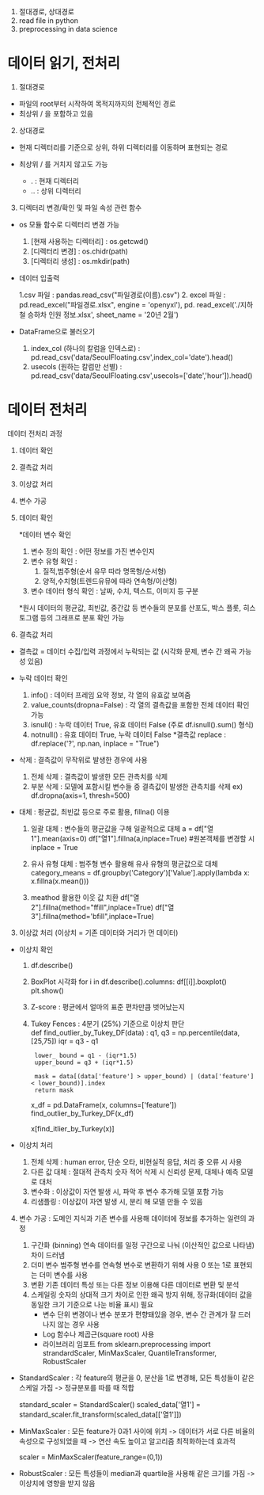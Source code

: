 1. 절대경로, 상대경로
2. read file in python
3. preprocessing in data science

# 데이터 읽기, 전처리

1) 절대경로
- 파일의 root부터 시작하여 목적지까지의 전체적인 경로
- 최상위 / 을 포함하고 있음

2) 상대경로
- 현재 디렉터리를 기준으로 상위, 하위 디렉터리를 이동하며 표현되는 경로
- 최상위 / 를 거치지 않고도 가능

    - . : 현재 디렉터리
    - .. : 상위 디렉터리


3. 디렉터리 변경/확인 및 파일 속성 관련 함수
- os 모듈 함수로 디렉터리 변경 가능
    1. [현재 사용하는 디렉터리] : os.getcwd()
    2. [디렉터리 변경] : os.chidr(path)
    3. [디렉터리 생성] : os.mkdir(path)

- 데이터 입출력  
    
    1.csv 파일 : pandas.read_csv("파일경로(이름).csv")
    2. excel 파일 : pd.read_excel("파일경로.xlsx", engine = 'openyxl'), pd. read_excel('./지하철 승하차 인원 정보.xlsx', sheet_name = '20년 2월')

- DataFrame으로 불러오기
    1. index_col (하나의 칼럼을 인덱스로) : pd.read_csv('data/SeoulFloating.csv',index_col='date').head()
    2. usecols (원하는 칼럼만 선별) :  pd.read_csv('data/SeoulFloating.csv',usecols=['date','hour']).head()

# 데이터 전처리

데이터 전처리 과정
1. 데이터 확인
2. 결측값 처리
3. 이상값 처리
4. 변수 가공

1. 데이터 확인

    *데이터 변수 확인
    1. 변수 정의 확인 : 어떤 정보를 가진 변수인지
    2. 변수 유형 확인 :
        1. 질적,범주형(순서 유무 따라 명목형/순서형)
        2. 양적,수치형(트렌드유뮤에 따라 연속형/이산형)
    3. 변수 데이터 형식 확인 : 날짜, 수치, 텍스트, 이미지 등 구분
    
    *원시 데이터의 평균값, 최빈값, 중간값 등 변수들의 분포를 산포도, 박스 플롯, 히스토그램 등의 그래프로 분포 확인 가능

2. 결측값 처리

* 결측값 = 데이터 수집/입력 과정에서 누락되는 값 (시각화 문제, 변수 간 왜곡 가능성 있음)
* 누락 데이터 확인
    1. info() : 데이터 프레임 요약 정보, 각 열의 유효값 보여줌
    2. value_counts(dropna=False) : 각 열의 결측값을 포함한 전체 데이터 확인 가능
    3. isnull() : 누락 데이터 True, 유효 데이터 False (주로 df.isnull().sum() 형식)
    4. notnull() : 유효 데이터 True, 누락 데이터 False
    *결측값 replace : df.replace('?', np.nan, inplace = "True")

    

* 삭제 : 결측값이 무작위로 발생한 경우에 사용
    1. 전체 삭제 : 결측값이 발생한 모든 관측치를 삭제
    2. 부분 삭제 : 모델에 포함시킬 변수들 중 결측값이 발생한 관측치를 삭제
ex) df.dropna(axis=1, thresh=500)

* 대체 : 평균값, 최빈값 등으로 주로 활용, fillna() 이용
    1. 일괄 대체 : 변수들의 평균값을 구해 일괄적으로 대체
        a = df["열1"].mean(axis=0)
        df["열1"].fillna(a,inplace=True) #원본객체를 변경할 시 inplace = True
    2. 유사 유형 대체 : 범주형 변수 활용해 유사 유형의 평균값으로 대체
        category_means = df.groupby('Category')['Value'].apply(lambda x: x.fillna(x.mean()))
        
    3. meathod 활용한 이웃 값 치환
        df["열2"].fillna(method="ffill",inplace=True)
        df["열3"].fillna(method='bfill",inplace=True)

3. 이상값 처리 (이상치 = 기존 데이터와 거리가 먼 데이터)

- 이상치 확인
    1. df.describe()
    2. BoxPlot 시각화
        for i in df.describe().columns:
            df[[i]].boxplot()
            plt.show()
    3. Z-score : 평균에서 얼마의 표준 편차만큼 벗어났는지
    4. Tukey Fences : 4분기 (25%) 기준으로 이상치 판단 <br>
        def find_outlier_by_Tukey_DF(data) :
            q1, q3 = np.percentile(data,[25,75])
            iqr = q3 - q1
            
            lower_ bound = q1 - (iqr*1.5)
            upper_bound = q3 + (iqr*1.5)
            
            mask = data[(data['feature'] > upper_bound) | (data['feature'] < lower_bound)].index
            return mask
        
        x_df = pd.DataFrame(x, columns=['feature'])
        find_outlier_by_Turkey_DF(x_df)
        
        x[find_itlier_by_Turkey(x)]

- 이상치 처리

    1. 전체 삭제 : human error, 단순 오타, 비현실적 응답, 처리 중 오류 시 사용
    2. 다른 값 대체 : 절대적 관측치 숫자 적어 삭제 시 신뢰성 문제, 대체나 예측 모델로 대처
    3. 변수화 : 이상값이 자연 발생 시, 파악 후 변수 추가해 모델 포함 가능
    4. 리샘플링 : 이상값이 자연 발생 시, 분리 해 모델 만들 수 있음

4. 변수 가공 : 도메인 지식과 기존 변수를 사용해 데이터에 정보를 추가하는 일련의 과정

    1. 구간화 (binning)
        연속 데이터를 일정 구간으로 나눠 (이산적인 값으로 나타냄) 차이 드러냄
    2. 더미 변수
        범주형 변수를 연속형 변수로 변환하기 위해 사용
        0 또는 1로 표현되는 더미 변수를 사용
    3. 변환
        기존 데이터 특성 또는 다른 정보 이용해 다른 데이터로 변환 및 분석
    4. 스케일링
        숫자의 상대적 크기 차이로 인한 왜곡 방지 위해, 정규화(데이터 값을 동일한 크기 기준으로 나눈 비율 표시) 필요
        - 변수 단위 변경이나 변수 분포가 편향돼있을 경우, 변수 간 관계가 잘 드러나지 않는 경우 사용
        - Log 함수나 제곱근(square root) 사용
        - 라이브러리 임포트
            from sklearn.preprocessing import strandardScaler, MinMaxScaler, QuantileTransformer, RobustScaler  

- StandardScaler
: 각 feature의 평균을 0, 분산을 1로 변경해, 모든 특성들이 같은 스케일 가짐
    -> 정규분포를 따를 때 적합
    
    standard_scaler = StandardScaler()
    scaled_data['열1'] = standard_scaler.fit_transform(scaled_data[['열1']])

- MinMaxScaler
: 모든 feature가 0과1 사이에 위치
    -> 데이터가 서로 다른 비율의 속성으로 구성되었을 때
    -> 연산 속도 높이고 알고리즘 최적화하는데 효과적
    
    scaler = MinMaxScaler(feature_range=(0,1))

- RobustScaler : 모든 특성들이 median과 quartile을 사용해 같은 크기를 가짐
    -> 이상치에 영향을 받지 않음


```python

```
